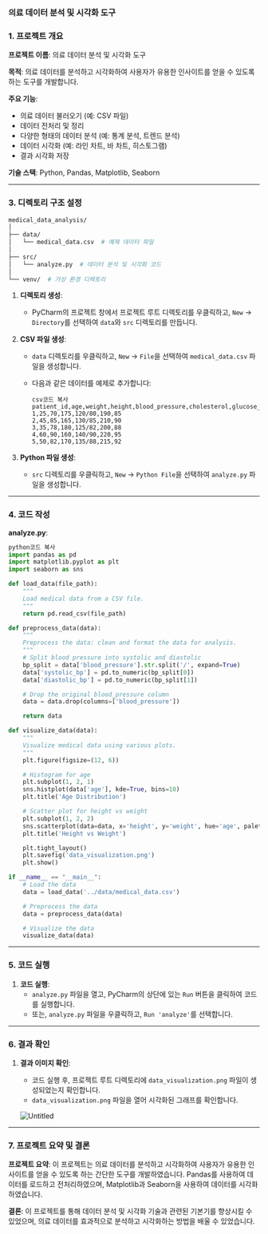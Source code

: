 ### 의료 데이터 분석 및 시각화 도구

### 1. 프로젝트 개요

**프로젝트 이름**: 의료 데이터 분석 및 시각화 도구

**목적**: 의료 데이터를 분석하고 시각화하여 사용자가 유용한 인사이트를 얻을 수 있도록 하는 도구를 개발합니다.

**주요 기능**:

- 의료 데이터 불러오기 (예: CSV 파일)
- 데이터 전처리 및 정리
- 다양한 형태의 데이터 분석 (예: 통계 분석, 트렌드 분석)
- 데이터 시각화 (예: 라인 차트, 바 차트, 히스토그램)
- 결과 시각화 저장

**기술 스택**: Python, Pandas, Matplotlib, Seaborn

---

### 3. 디렉토리 구조 설정

```bash
medical_data_analysis/
│
├── data/
│   └── medical_data.csv  # 예제 데이터 파일
│
├── src/
│   └── analyze.py  # 데이터 분석 및 시각화 코드
│
└── venv/  # 가상 환경 디렉토리
```

1. **디렉토리 생성**:
    - PyCharm의 프로젝트 창에서 프로젝트 루트 디렉토리를 우클릭하고, `New` -> `Directory`를 선택하여 `data`와 `src` 디렉토리를 만듭니다.
2. **CSV 파일 생성**:
    - `data` 디렉토리를 우클릭하고, `New` -> `File`을 선택하여 `medical_data.csv` 파일을 생성합니다.
    - 다음과 같은 데이터를 예제로 추가합니다:
        
        ```
        csv코드 복사
        patient_id,age,weight,height,blood_pressure,cholesterol,glucose_level
        1,25,70,175,120/80,190,85
        2,45,85,165,130/85,210,90
        3,35,78,180,125/82,200,88
        4,60,90,160,140/90,220,95
        5,50,82,170,135/88,215,92
        
        ```
        
3. **Python 파일 생성**:
    - `src` 디렉토리를 우클릭하고, `New` -> `Python File`을 선택하여 `analyze.py` 파일을 생성합니다.

---

### 4. 코드 작성

**analyze.py**:

```python
python코드 복사
import pandas as pd
import matplotlib.pyplot as plt
import seaborn as sns

def load_data(file_path):
    """
    Load medical data from a CSV file.
    """
    return pd.read_csv(file_path)

def preprocess_data(data):
    """
    Preprocess the data: clean and format the data for analysis.
    """
    # Split blood pressure into systolic and diastolic
    bp_split = data['blood_pressure'].str.split('/', expand=True)
    data['systolic_bp'] = pd.to_numeric(bp_split[0])
    data['diastolic_bp'] = pd.to_numeric(bp_split[1])

    # Drop the original blood_pressure column
    data = data.drop(columns=['blood_pressure'])

    return data

def visualize_data(data):
    """
    Visualize medical data using various plots.
    """
    plt.figure(figsize=(12, 6))

    # Histogram for age
    plt.subplot(1, 2, 1)
    sns.histplot(data['age'], kde=True, bins=10)
    plt.title('Age Distribution')

    # Scatter plot for height vs weight
    plt.subplot(1, 2, 2)
    sns.scatterplot(data=data, x='height', y='weight', hue='age', palette='coolwarm')
    plt.title('Height vs Weight')

    plt.tight_layout()
    plt.savefig('data_visualization.png')
    plt.show()

if __name__ == "__main__":
    # Load the data
    data = load_data('../data/medical_data.csv')

    # Preprocess the data
    data = preprocess_data(data)

    # Visualize the data
    visualize_data(data)

```

---

### 5. 코드 실행

1. **코드 실행**:
    - `analyze.py` 파일을 열고, PyCharm의 상단에 있는 `Run` 버튼을 클릭하여 코드를 실행합니다.
    - 또는, `analyze.py` 파일을 우클릭하고, `Run 'analyze'`를 선택합니다.

---

### 6. 결과 확인

1. **결과 이미지 확인**:
    - 코드 실행 후, 프로젝트 루트 디렉토리에 `data_visualization.png` 파일이 생성되었는지 확인합니다.
    - `data_visualization.png` 파일을 열어 시각화된 그래프를 확인합니다.
    
    ![Untitled](https://prod-files-secure.s3.us-west-2.amazonaws.com/f9f35de7-0091-4a79-819a-501ef9435828/6918e7b7-6acb-44c6-bbca-02a9e5c169c2/Untitled.png)
    

---

### 7. 프로젝트 요약 및 결론

**프로젝트 요약**:
이 프로젝트는 의료 데이터를 분석하고 시각화하여 사용자가 유용한 인사이트를 얻을 수 있도록 하는 간단한 도구를 개발하였습니다. Pandas를 사용하여 데이터를 로드하고 전처리하였으며, Matplotlib과 Seaborn을 사용하여 데이터를 시각화하였습니다.

**결론**:
이 프로젝트를 통해 데이터 분석 및 시각화 기술과 관련된 기본기를 향상시킬 수 있었으며, 의료 데이터를 효과적으로 분석하고 시각화하는 방법을 배울 수 있었습니다.
